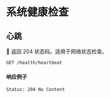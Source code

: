 # 系统健康检查

## 心跳

返回 204 状态码。适用于网络状态检查。

```
GET /health/heartbeat
```

#### 响应例子

```
Status: 204 No Content
```
